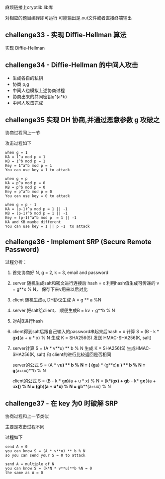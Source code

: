 麻烦链接上cryptlib.lib库

对相应的题目编译即可运行
可能输出是.out文件或者直接终端输出

## challenge33 - 实现 Diffie-Hellman 算法

实现 Diffie-Hellman

## challenge34 - Diffie-Hellman 的中间人攻击

- 生成各自的私钥
- 协商 p,g
- 中间人也模拟上述协商过程
- 协商出来的共同密钥g^(a*b)
- 中间人攻击完成

## challenge35 实现 DH 协商,并通过恶意参数 g 攻破之

协商过程同上一节

攻击过程如下

```
when g = 1
KA = 1^a mod p = 1
KB = 1^b mod p = 1
Key = 1^a^b mod p = 1
You can use key = 1 to attack

when g = p
KA = p^a mod p = 0
KB = p^b mod p = 0
Key = p^a^b mod p = 0
You can use key = 0 to attack

when g = p - 1
KA = (p-1)^a mod p = 1 || -1
KB = (p-1)^b mod p = 1 || -1
Key = (p-1)^a^b mod p  = 1 || -1
KA and KB maybe different
You can use key = 1 || p -1  to attack
```

## challenge36 - Implement SRP (Secure Remote Password)

过程分析：

1. 首先协商好 N, g = 2, k = 3, email and password

2. server 随机生成salt和密文进行连接后 hash = x 利用hash值生成可传递的 v = g**x % N， 保存下来v用来以后对比

3. client 随机生成a, DH协议生成 A = g ** a %N

4. server 把salt给client， 顺便生成B = kv + g**b % N

5. 对A|B进行hash

6. client得到salt后跟自己输入的password串起来后hash = x 计算 S = (B - k * g**x)**(a + u * x) % N 生成 K = SHA256(S) 发送 HMAC-SHA256(K, salt)

7. server计算 S = (A * v**u) ** b % N 生成 K = SHA256(S) 生成HMAC-SHA256(K, salt) 和 client的进行比较返回是否相同

	server的公式 S = (A * v**u) ** b % N = ( (g**a) * (g**x)**u ) ** b % N = g**(a+ux)**b % N

	client的公式 S = (B - k * g**x)**(a + u * x) % N = (k*(g**x) + g**b - k* g**x )**(a + u**x)) % N = (g**b)**(a + u*x) % N = g**b**(a+ux) % N

## challenge37 - 在 key 为0 时破解 SRP

协商过程和上一节类似

主要是攻击过程不同

过程如下

```
send A = 0
you can know S = (A * v**u) ** b % N
so you can send your S = 0 to attack

send A = multiple of N
you can know S = (k*N * v**u)**b %N = 0
the same as A = 0
```

